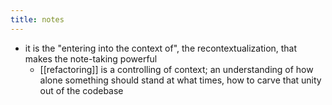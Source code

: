 ```yaml
---
title: notes
---
```


- it is the "entering into the context of", the recontextualization, that makes the note-taking powerful
  - [[refactoring]] is a controlling of context; an understanding of how alone something should stand at what times, how to carve that unity out of the codebase
